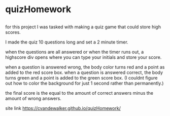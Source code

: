 # quizHomework

##
for this project I was tasked with making a quiz game that could store high scores.

I made the quiz 10 questions long and set a 2 minute timer.

when the questions are all answered or when the timer runs out, a highscore div opens where you can type your initials and store your score.

when a question is answered wrong, the body color turns red and a point as added to the red score box. 
when a question is answered correct, the body turns green and a point is added to the green score box.
(I couldnt figure out how to color the background for just 1 second rather than permanently.)

the final score is the equal to the amount of correct answers minus the amount of wrong answers.

site link https://cvandewalker.github.io/quizHomework/
